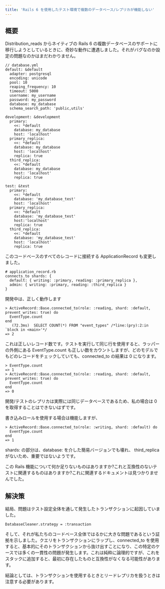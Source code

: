 ```yaml
---
title: 'Rails 6 を使用したテスト環境で複数のデータベース/レプリカが機能しない'
---
```


## 概要
Distribution_reads からネイティブの Rails 6 の複数データベースのサポートに移行しようとしているときに、奇妙な動作に遭遇しました。それがバグなのか設定の問題なのかはまだわかりません。

```
// database.yml
default: &default
  adapter: postgresql
  encoding: unicode
  pool: 10
  reaping_frequency: 10
  timeout: 5000
  username: my_username
  password: my_password
  database: my_database
  schema_search_path: 'public,utils'

development: &development
  primary:
    <<: *default
    database: my_database
    host: 'localhost'
  primary_replica:
    <<: *default
    database: my_database
    host: 'localhost'
    replica: true
  third_replica:
    <<: *default
    database: my_database
    host: 'localhost'
    replica: true

test: &test
  primary:
    <<: *default
    database: 'my_database_test'
    host: 'localhost'
  primary_replica:
    <<: *default
    database: 'my_database_test'
    host:'localhost'
    replica: true
  third_replica:
    <<: *default
    database: 'my_database_test'
    host: 'localhost'
    replica: true

```
このコードベースのすべてのレコードに接続する ApplicationRecord も変更しました。

```
# application_record.rb
connects_to shards: {
  default: { writing: :primary, reading: :primary_replica },
  admin: { writing: :primary, reading: :third_replica }
}

```
開発中は、正しく動作します

```
> ActiveRecord::Base.connected_to(role: :reading, shard: :default, prevent_writes: true) do
  EventType.count
end
   (72.3ms)  SELECT COUNT(*) FROM "event_types" /*line:(pry):2:in `block in <main>'*/
=> 2

```
これは正しいレコード数です。テストを実行して同じ行を使用すると、ラッパーの外側にある EventType.count も正しい数をカウントしますが、どのモデルでもどのレコードをチェックしていても、connected_to の結果は 0 になります。

```
> EventType.count
=> 1
> ActiveRecord::Base.connected_to(role: :reading, shard: :default, prevent_writes: true) do
  EventType.count
end
=> 0

```
開発/テストのレプリカは実際には同じデータベースであるため、私の場合は 0 を取得することはできないはずです。

書き込みロールを使用する場合は機能しますが、

```
> ActiveRecord::Base.connected_to(role: :writing, shard: :default) do
  EventType.count
end
=> 1

```
shards: の部分は、database: を介した簡易バージョンでも壊れ、 third_replica がないため、重要ではないようです。

この Rails 機能について何か足りないものはありますか?これと互換性のないテストに関連するものはありますか?これに関連するドキュメントは見つかりませんでした。

## 解決策
結局、問題はテスト設定全体を通して発生したトランザクションに起因していました。

```
DatabaseCleaner.strategy = :transaction

```
そして、それが私たちのコードベース全体ではるかに大きな問題であるという証拠を示しました。クエリをトランザクションにラップし、connected_to を使用すると、基本的にそのトランザクションから抜け出すことになり、この特定のケースでは多くの一貫性の問題が発生します。これは純粋に論理的ですが、これをスタックに追加すると、最初に存在したものと互換性がなくなる可能性があります。

結論としては、トランザクションを使用するときとリードレプリカを扱うときは注意する必要があります。

